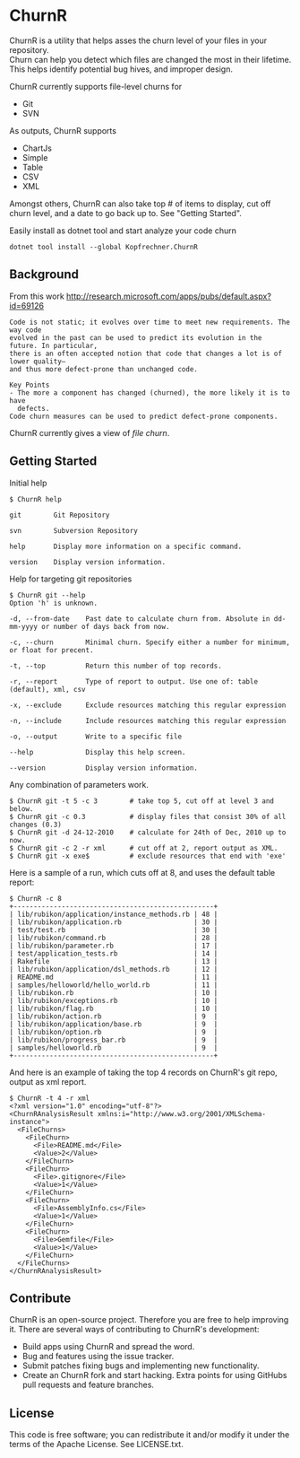 ChurnR
======

ChurnR is a utility that helps asses the churn level of your files in your repository.  
Churn can help you detect which files are changed the most in their lifetime. This helps identify potential bug hives, and improper design.  

ChurnR currently supports file-level churns for

* Git
* SVN

As outputs, ChurnR supports

* ChartJs
* Simple
* Table
* CSV
* XML

Amongst others, ChurnR can also take top # of items to display, cut off churn level, and a date to go back up to. See "Getting Started".

Easily install as dotnet tool and start analyze your code churn

```
dotnet tool install --global Kopfrechner.ChurnR
```

Background
----------------
From this work http://research.microsoft.com/apps/pubs/default.aspx?id=69126

    Code is not static; it evolves over time to meet new requirements. The way code
    evolved in the past can be used to predict its evolution in the future. In particular,
    there is an often accepted notion that code that changes a lot is of lower quality—
    and thus more defect-prone than unchanged code.

    Key Points
    - The more a component has changed (churned), the more likely it is to have
      defects.
    Code churn measures can be used to predict defect-prone components.

ChurnR currently gives a view of *file churn*.

Getting Started
---------------

Initial help 

    $ ChurnR help
    
    git        Git Repository
    
    svn        Subversion Repository
    
    help       Display more information on a specific command.
    
    version    Display version information.

Help for targeting git repositories

	$ ChurnR git --help
    Option 'h' is unknown.
    
    -d, --from-date    Past date to calculate churn from. Absolute in dd-mm-yyyy or number of days back from now.
    
    -c, --churn        Minimal churn. Specify either a number for minimum, or float for precent.
    
    -t, --top          Return this number of top records.
    
    -r, --report       Type of report to output. Use one of: table (default), xml, csv
    
    -x, --exclude      Exclude resources matching this regular expression
    
    -n, --include      Include resources matching this regular expression
    
    -o, --output       Write to a specific file
    
    --help             Display this help screen.
    
    --version          Display version information.




Any combination of parameters work.

	$ ChurnR git -t 5 -c 3        # take top 5, cut off at level 3 and below.
	$ ChurnR git -c 0.3           # display files that consist 30% of all changes (0.3)
	$ ChurnR git -d 24-12-2010    # calculate for 24th of Dec, 2010 up to now.
	$ ChurnR git -c 2 -r xml      # cut off at 2, report output as XML.
	$ ChurnR git -x exe$          # exclude resources that end with 'exe' 

Here is a sample of a run, which cuts off at 8, and uses the default table report:

	$ ChurnR -c 8
	+--------------------------------------------------+
	| lib/rubikon/application/instance_methods.rb | 48 |
	| lib/rubikon/application.rb                  | 30 |
	| test/test.rb                                | 30 |
	| lib/rubikon/command.rb                      | 28 |
	| lib/rubikon/parameter.rb                    | 17 |
	| test/application_tests.rb                   | 14 |
	| Rakefile                                    | 13 |
	| lib/rubikon/application/dsl_methods.rb      | 12 |
	| README.md                                   | 11 |
	| samples/helloworld/hello_world.rb           | 11 |
	| lib/rubikon.rb                              | 10 |
	| lib/rubikon/exceptions.rb                   | 10 |
	| lib/rubikon/flag.rb                         | 10 |
	| lib/rubikon/action.rb                       | 9  |
	| lib/rubikon/application/base.rb             | 9  |
	| lib/rubikon/option.rb                       | 9  |
	| lib/rubikon/progress_bar.rb                 | 9  |
	| samples/helloworld.rb                       | 9  |
	+--------------------------------------------------+

And here is an example of taking the top 4 records on ChurnR's git repo, output as xml report.

	$ ChurnR -t 4 -r xml
	<?xml version="1.0" encoding="utf-8"?>
	<ChurnRAnalysisResult xmlns:i="http://www.w3.org/2001/XMLSchema-instance">
	  <FileChurns>
	    <FileChurn>
	      <File>README.md</File>
	      <Value>2</Value>
	    </FileChurn>
	    <FileChurn>
	      <File>.gitignore</File>
	      <Value>1</Value>
	    </FileChurn>
	    <FileChurn>
	      <File>AssemblyInfo.cs</File>
	      <Value>1</Value>
	    </FileChurn>
	    <FileChurn>
	      <File>Gemfile</File>
	      <Value>1</Value>
	    </FileChurn>
	  </FileChurns>
	</ChurnRAnalysisResult>

Contribute
----------

ChurnR is an open-source project. Therefore you are free to help improving it.
There are several ways of contributing to ChurnR's development:

* Build apps using ChurnR and spread the word.
* Bug and features using the issue tracker.
* Submit patches fixing bugs and implementing new functionality.
* Create an ChurnR fork and start hacking. Extra points for using GitHubs pull requests and feature branches.

License
-------

This code is free software; you can redistribute it and/or modify it under the
terms of the Apache License. See LICENSE.txt.
